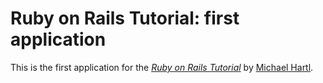 # Ruby on Rails Tutorial: first application

This is the first application for the
[*Ruby on Rails Tutorial*](http://railstutorial.org) 
by [Michael Hartl](http://michaelhartl.com/).

